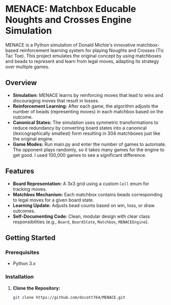 # MENACE: Matchbox Educable Noughts and Crosses Engine Simulation

MENACE is a Python simulation of Donald Michie's innovative matchbox-based reinforcement learning system for playing Noughts and Crosses (Tic Tac Toe). This project emulates the original concept by using matchboxes and beads to represent and learn from legal moves, adapting its strategy over multiple games.

## Overview

- **Simulation:** MENACE learns by reinforcing moves that lead to wins and discouraging moves that result in losses.
- **Reinforcement Learning:** After each game, the algorithm adjusts the number of beads (representing moves) in each matchbox based on the outcome.
- **Canonical States:** The simulation uses symmetric transformations to reduce redundancy by converting board states into a canonical (lexicographically smallest) form resulting in 304 matchboxes just like the original engine.
- **Game Modes:** Run main.py and enter the number of games to automate. The opponent plays randomly, so it takes many games for the engine to get good. I used 100,000 games to see a significant difference.

## Features

- **Board Representation:** A 3x3 grid using a custom `Cell` enum for tracking moves.
- **Matchbox Mechanism:** Each matchbox contains beads corresponding to legal moves for a given board state.
- **Learning Update:** Adjusts bead counts based on win, loss, or draw outcomes.
- **Self-Documenting Code:** Clean, modular design with clear class responsibilities (e.g., `Board`, `BoardState`, `Matchbox`, `MENACEEngine`).

## Getting Started

### Prerequisites

- Python 3.x

### Installation

1. **Clone the Repository:**

   ```bash
   git clone https://github.com/dscott764/MENACE.git
